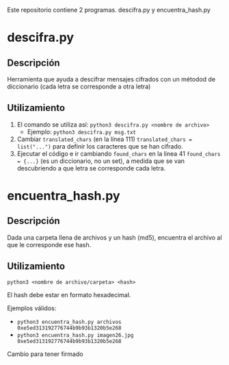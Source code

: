 Este repositorio contiene 2 programas. descifra.py y encuentra_hash.py

# descifra.py
## Descripción
Herramienta que ayuda a descifrar mensajes cifrados con un métodod de diccionario (cada letra se corresponde a otra letra)
## Utilizamiento
1. El comando se utiliza así: `python3 descifra.py <nombre de archivo>`
    * Ejemplo: `python3 descifra.py msg.txt`
2. Cambiar `translated_chars` (en la línea 111) `translated_chars = list("...")` para definir los caracteres que se han cifrado.
3. Ejecutar el código e ir cambiando `found_chars` en la línea 41 `found_chars = {...}` (es un diccionario, no un set), a medida que se van descubriendo a que letra se corresponde cada letra.

# encuentra_hash.py
## Descripción
Dada una carpeta llena de archivos y un hash (md5), encuentra el archivo al que le corresponde ese hash.
## Utilizamiento
`python3 <nombre de archivo/carpeta> <hash>`

El hash debe estar en formato hexadecimal.

Ejemplos válidos:
* `python3 encuentra_hash.py archivos 0xe5ed313192776744b9b93b1320b5e268`
* `python3 encuentra_hash.py imagen26.jpg 0xe5ed313192776744b9b93b1320b5e268`

Cambio para tener firmado
